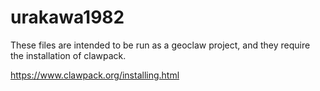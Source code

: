# urakawa1982

These files are intended to be run as a geoclaw project, and they require the installation of clawpack.

https://www.clawpack.org/installing.html 

